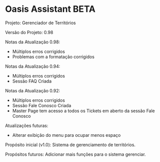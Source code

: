 # Oasis Assistant BETA
 Projeto: Gerenciador de Territórios
 
 Versão do Projeto: 0.98

 Notas da Atualização 0.98:
 * Múltiplos erros corrigidos
 * Problemas com a formatação corrigidos
 
 Notas da Atualização 0.94:
 * Múltiplos erros corrigidos
 * Sessão FAQ Criada

 Notas da Atualização 0.92:
 * Múltiplos erros corrigidos
 * Sessão Fale Conosco Criada
 * Master Page tem acesso a todos os Tickets em aberto da sessão Fale Conosco

 Atualizações futuras: 
 * Alterar exibição do menu para ocupar menos espaço
 
 Propósito inicial (v1.0): Sistema de gerenciamento de territórios.
 
 Propósitos futuros: Adicionar mais funções para o sistema gerenciar.
